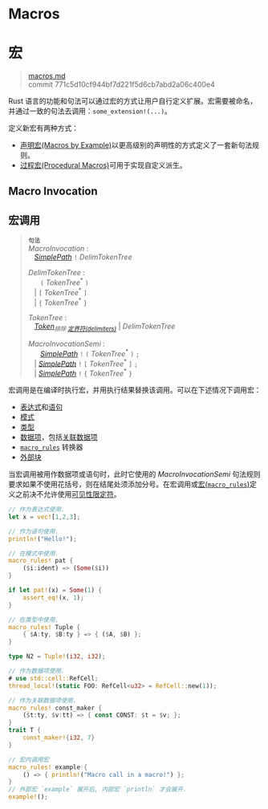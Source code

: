 # Macros
# 宏

>[macros.md](https://github.com/rust-lang/reference/blob/master/src/macros.md)\
>commit 771c5d10cf944bf7d221f5d6cb7abd2a06c400e4

Rust 语言的功能和句法可以通过宏的方式让用户自行定义扩展。宏需要被命名，并通过一致的句法去调用：`some_extension!(...)`。

定义新宏有两种方式：

* [声明宏(Macros by Example)][Macros by Example]以更高级别的声明性的方式定义了一套新句法规则。
* [过程宏(Procedural Macros)][Procedural Macros]可用于实现自定义派生。

## Macro Invocation
## 宏调用

> **<sup>句法</sup>**\
> _MacroInvocation_ :\
> &nbsp;&nbsp; [_SimplePath_] `!` _DelimTokenTree_
>
> _DelimTokenTree_ :\
> &nbsp;&nbsp; &nbsp;&nbsp;  `(` _TokenTree_<sup>\*</sup> `)`\
> &nbsp;&nbsp; | `[` _TokenTree_<sup>\*</sup> `]`\
> &nbsp;&nbsp; | `{` _TokenTree_<sup>\*</sup> `}`
>
> _TokenTree_ :\
> &nbsp;&nbsp; [_Token_]<sub>_排除 [定界符(delimiters)][delimiters]_</sub> | _DelimTokenTree_
>
> _MacroInvocationSemi_ :\
> &nbsp;&nbsp; &nbsp;&nbsp; [_SimplePath_] `!` `(` _TokenTree_<sup>\*</sup> `)` `;`\
> &nbsp;&nbsp; | [_SimplePath_] `!` `[` _TokenTree_<sup>\*</sup> `]` `;`\
> &nbsp;&nbsp; | [_SimplePath_] `!` `{` _TokenTree_<sup>\*</sup> `}`

宏调用是在编译时执行宏，并用执行结果替换该调用。可以在下述情况下调用宏：

* [表达式][Expressions]和[语句][statements]
* [模式][Patterns]
* [类型][Types]
* [数据项][Items]，包括[关联数据项][associated items]
* [`macro_rules`] 转换器
* [外部块][External blocks]


当宏调用被用作数据项或语句时，此时它使用的 _MacroInvocationSemi_ 句法规则要求如果不使用花括号，则在结尾处须添加分号。在宏调用或[宏(`macro_rules`)][`macro_rules`]定义之前决不允许使用[可见性限定符][Visibility qualifiers]。

```rust
// 作为表达式使用.
let x = vec![1,2,3];

// 作为语句使用.
println!("Hello!");

// 在模式中使用.
macro_rules! pat {
    ($i:ident) => (Some($i))
}

if let pat!(x) = Some(1) {
    assert_eq!(x, 1);
}

// 在类型中使用.
macro_rules! Tuple {
    { $A:ty, $B:ty } => { ($A, $B) };
}

type N2 = Tuple!(i32, i32);

// 作为数据项使用.
# use std::cell::RefCell;
thread_local!(static FOO: RefCell<u32> = RefCell::new(1));

// 作为关联数据项使用.
macro_rules! const_maker {
    ($t:ty, $v:tt) => { const CONST: $t = $v; };
}
trait T {
    const_maker!{i32, 7}
}

// 宏内调用宏
macro_rules! example {
    () => { println!("Macro call in a macro!") };
}
// 外部宏 `example` 展开后, 内部宏 `println` 才会展开.
example!();
```

[Macros by Example]: macros-by-example.md
[Procedural Macros]: procedural-macros.md
[_SimplePath_]: paths.md#simple-paths
[_Token_]: tokens.md
[associated items]: items/associated-items.md
[delimiters]: tokens.md#delimiters
[expressions]: expressions.md
[items]: items.md
[`macro_rules`]: macros-by-example.md
[patterns]: patterns.md
[statements]: statements.md
[types]: types.md
[visibility qualifiers]: visibility-and-privacy.md
[External blocks]: items/external-blocks.md
<!-- checked -->